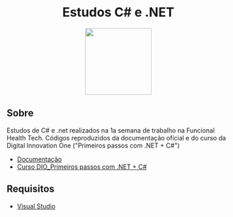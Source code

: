 <div align="center">
    <h1>Estudos C# e .NET</h1>
    <img width=150 src='https://www.aboutfarma.com.br/images/materias/2019/04/1023623288_Funcional_health_logo_451.png'>
</div>


## Sobre 

Estudos de C# e .net realizados na 1a semana de trabalho na Funcional Health Tech. Códigos reproduzidos da documentação oficial e do curso da Digital Innovation One ("Primeiros passos com .NET + C#")
- [Documentação](https://docs.microsoft.com/pt-br/dotnet/csharp/) <br>
- [Curso DIO_Primeiros passos com .NET + C#](https://web.digitalinnovation.one/course/primeiros-passos-com-net-c/learning/21dba689-4655-48a6-b2b6-89a353220b16/)


## Requisitos
- [Visual Studio](https://visualstudio.microsoft.com/pt-br/) <br>




